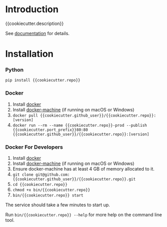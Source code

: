 # Introduction
{{cookiecutter.description}}

See [documentation](https://{{cookiecutter.github_user}}.github.io/{{cookiecutter.repo}}/) for details.

# Installation
### Python
`pip install {{cookiecutter.repo}}`

### Docker
1. Install
   [docker](https://docs.docker.com/v17.09/engine/installation)
2. Install
   [docker-machine](https://docs.docker.com/machine/install-machine)
   (if running on macOS or Windows)
3. `docker pull {{cookiecutter.github_user}}/{{cookiecutter.repo}}:[version]`
4. `docker run --rm --name {{cookiecutter.repo}}-prod --publish {{cookiecutter.port_prefix}}80:80 {{cookiecutter.github_user}}/{{cookiecutter.repo}}:[version]`

### Docker For Developers
1. Install
   [docker](https://docs.docker.com/v17.09/engine/installation)
2. Install
   [docker-machine](https://docs.docker.com/machine/install-machine)
   (if running on macOS or Windows)
3. Ensure docker-machine has at least 4 GB of memory allocated to it.
4. `git clone git@github.com:{{cookiecutter.github_user}}/{{cookiecutter.repo}}.git`
5. `cd {{cookiecutter.repo}}`
6. `chmod +x bin/{{cookiecutter.repo}}`
7. `bin/{{cookiecutter.repo}} start`

The service should take a few minutes to start up.

Run `bin/{{cookiecutter.repo}} --help` for more help on the command line tool.
